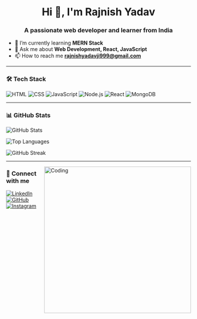 

<!--
**Rajnish-yadav-ji/Rajnish-yadav-ji** is a ✨ _special_ ✨ repository because its `README.md` (this file) appears on your GitHub profile.

Here are some ideas to get you started:

- 🔭 I’m currently working on ...
- 🌱 I’m currently learning ...
- 👯 I’m looking to collaborate on ...
- 🤔 I’m looking for help with ...
- 💬 Ask me about ...
- 📫 How to reach me: ...
- 😄 Pronouns: ...
- ⚡ Fun fact: ...
-->
<h1 align="center">Hi 👋, I'm Rajnish Yadav</h1>
<h3 align="center">A passionate web developer and learner from India</h3>



- 🌱 I’m currently learning **MERN Stack**
- 💬 Ask me about **Web Development, React, JavaScript**
- 📫 How to reach me **rajnishyadavji999@gmail.com**

---

### 🛠️ **Tech Stack**
![HTML](https://img.shields.io/badge/HTML5-orange?style=for-the-badge&logo=html5&logoColor=white)
![CSS](https://img.shields.io/badge/CSS3-blue?style=for-the-badge&logo=css3&logoColor=white)
![JavaScript](https://img.shields.io/badge/JavaScript-yellow?style=for-the-badge&logo=javascript&logoColor=white)
![Node.js](https://img.shields.io/badge/Node.js-green?style=for-the-badge&logo=node.js&logoColor=white)
![React](https://img.shields.io/badge/React-blue?style=for-the-badge&logo=react&logoColor=white)
![MongoDB](https://img.shields.io/badge/MongoDB-darkgreen?style=for-the-badge&logo=mongodb&logoColor=white)

---

### 📊 **GitHub Stats**
![GitHub Stats](https://github-readme-stats.vercel.app/api?username=Rajnish-yadav-ji&show_icons=true&theme=radical)

![Top Languages](https://github-readme-stats.vercel.app/api/top-langs/?username=Rajnish-yadav-ji&layout=compact&theme=dark)

![GitHub Streak](https://streak-stats.demolab.com/?user=Rajnish-yadav-ji&theme=dark)

---
<img align="right" alt="Coding" width="400" src="https://media.giphy.com/media/qgQUggAC3Pfv687qPC/giphy.gif">

### 🤝 **Connect with me**
[![LinkedIn](https://img.shields.io/badge/LinkedIn-blue?style=for-the-badge&logo=linkedin)](https://www.linkedin.com/in/rajnish-yadav-868556262/)
[![GitHub](https://img.shields.io/badge/GitHub-black?style=for-the-badge&logo=github)](https://github.com/Rajnish-yadav-ji)
[![Instagram](https://img.shields.io/badge/Instagram-red?style=for-the-badge&logo=instagram)](https://www.instagram.com/https://www.instagram.com/rajnish_yadav_ji_99/?hl=en)
